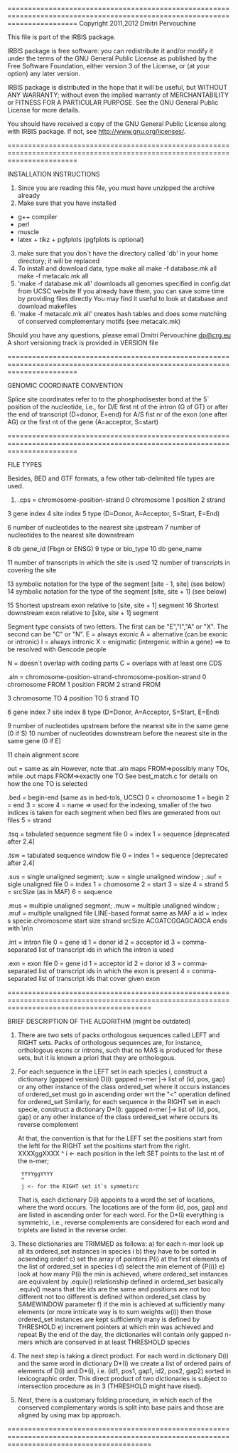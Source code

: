 =============================================================================================================================
Copyright 2011,2012 Dmitri Pervouchine

This file is part of the IRBIS package.

IRBIS package is free software: you can redistribute it and/or modify
it under the terms of the GNU General Public License as published by
the Free Software Foundation, either version 3 of the License, or
(at your option) any later version.

IRBIS package is distributed in the hope that it will be useful,
but WITHOUT ANY WARRANTY; without even the implied warranty of
MERCHANTABILITY or FITNESS FOR A PARTICULAR PURPOSE.  See the
GNU General Public License for more details.

You should have received a copy of the GNU General Public License
along with IRBIS package.  If not, see <http://www.gnu.org/licenses/>.

=============================================================================================================================

INSTALLATION INSTRUCTIONS

1) Since you are reading this file, you must have unzipped the archive already
2) Make sure that you have installed
 - g++ compiler
 - perl
 - muscle 
 - latex + tikz + pgfplots (pgfplots is optional)
3) make sure that you don`t have the directory called 'db' in your home directory; it will be replaced
4) To install and download data, type
    make all
    make -f database.mk all
    make -f metacalc.mk all
5) 'make -f database.mk all' downloads all genomes specified in config.dat from UCSC website
   If you already have them, you can save some time by providing files directly
   You may find it useful to look at database and download makefiles
6) 'make -f metacalc.mk all' creates hash tables and does some matching of conserved complementary motifs (see metacalc.mk)

Should you have any questions, please email Dmitri Pervouchine dp@crg.eu
A short versioning track is provided in VERSION file

=============================================================================================================================

GENOMIC COORDINATE CONVENTION

Splice site coordinates refer to to the phosphodisester bond at the 5` position of the nucleotide, i.e.,
    for D/E first nt of the intron (G of GT) or after the end of transcript (D=donor, E=end)
    for A/S fist  nr of the exon (one after AG) or the first nt of the gene (A=acceptor, S=start)

=============================================================================================================================

FILE TYPES

Besides, BED and GTF formats, a few other tab-delimited file types are used.

1) .cps = chromosome-position-strand
 0 chromosome
 1 position
 2 strand

 3 gene index
 4 site index
 5 type (D=Donor, A=Acceptor, S=Start, E=End)

 6 number of nucleotides to the nearest site upstream
 7 number of nucleotides to the nearest site downstream

 8 db gene_id (Fbgn or ENSG)
 9 type or bio_type
10 db gene_name

11 number of transcripts in which the site is used
12 number of transcripts in covering the site 

13 symbolic notation for the type of the segment [site - 1, site] (see below)
14 symbolic notation for the type of the segment [site, site + 1] (see below)

15 Shortest upstream exon   relative to [site, site + 1] segment
16 Shortest downstream exon relative to [site, site + 1] segment

Segment type consists of two letters. The first can be "E","I","A" or "X". The second can be "C" or "N".
E = always exonic
A = alternative (can be exonic or intronic)
I = always intronic
X = enigmatic (intergenic within a gene) ==> to be resolved with Gencode people

N = doesn`t overlap with coding parts
C = overlaps with at least one CDS

.aln = chromosome-position-strand-chromosome-position-strand
 0 chromosome	FROM
 1 position	FROM
 2 strand	FROM

 3 chromosome	TO
 4 position	TO
 5 strand	TO

 6 gene index
 7 site index
 8 type		(D=Donor, A=Acceptor, S=Start, E=End)

 9 number of nucleotides upstream before the nearest site in the same gene (0 if S)
10 number of nucleotides downstream before the nearest site in the same gene (0 if E)

11 chain alignment score

out = same as aln
However, note that .aln maps FROM=>possibly many TOs, while .out maps FROM=>exactly one TO
See best_match.c for details on how the one TO is selected

.bed = begin-end (same as in bed-tols, UCSC)
0 = chromosome
1 = begin
2 = end
3 = score
4 = name => used for the indexing, smaller of the two indices is taken for each segment when bed files are generated from out files
5 = strand

.tsq = tabulated sequence segment file
0 = index
1 = sequence
[deprecated after 2.4]

.tsw = tabulated sequence window file
0 = index
1 = sequence
[deprecated after 2.4]

.sus = single unaligned segment; .suw = single unaligned window ; .suf = sigle unaligned file
0 = index
1 = chomosome
2 = start
3 = size
4 = strand
5 = srcSize (as in MAF)
6 = sequence

.mus = multiple unaligned segment; .muw = multiple unaligned window ; .muf = multiple unaligned file
LINE-based format same as MAF
a id = index
s specie.chromosome start size strand srcSize ACGATCGGAGCAGCA
ends with \n\n

.int = intron file
0 = gene id
1 = donor id
2 = acceptor id
3 = comma-separated list of transcript ids in which the intron is used

.exn = exon file
0 = gene id
1 = acceptor id
2 = donor id
3 = comma-separated list of transcript ids in which the exon is present
4 = comma-separated list of transcript ids that cover given exon 

===============================================================================================================================================

BRIEF DESCRIPTION OF THE ALGORITHM (might be outdated)

1. There are two sets of packs orthologous sequences called LEFT and RIGHT sets. Packs of orthologous sequences are, for instance, orthologous exons
   or introns, such that no MAS is produced for these sets, but it is known a priori that they are orthologous.
2. For each sequence in the LEFT set in each species i, construct a dictionary (gapped version)
        D(i): gapped n-mer |-> list of (id, pos, gap) or any other instance of the class ordered_set where it occurs
        instances of ordered_set must go in ascending order wrt the "<" operation defined for ordered_set
   Similarly, for each sequence in the RIGHT set in each specie, construct a dictionary
        D*(i): gapped n-mer |-> list of (id, pos, gap) or any other instance of the class ordered_set where occurs its reverse complement

    At that, the convention is that for the LEFT set the positions start from the leftl for the RIGHT set the positions start from the right.
        XXXXggXXXX
                 ^
                 i <- each position in the left SET points to the last nt of the n-mer;

        YYYYggYYYY
        ^
        j <- for the RIGHT set it`s symmetirc
   That is, each dictionary D(i) appoints to a word the set of locations, where the word occurs. The locations are of the form (id, pos, gap) and are listed
   in ascending order for each word. For the D*(i) everything is symmetric, i.e., reverse complements are considered for each word and triplets are listed in
   the reverse order.

3. These dictionaries are TRIMMED as follows:
        a) for each n-mer look up all its ordered_set instances in species i
        b) they have to be sorted in acsending order!
        c) set the array of pointers P(i) at the first elements of the list of ordered_set in species i
        d) select the min element of {P(i)}
        e) look at how many P(i) the min is achieved, where ordered_set instances are equivalent by .equiv() relationship defined in ordered_set
           basically .equiv() means that the ids are the same and positions are not too different
           not too different is defined withon ordered_set class by SAMEWINDOW parameter
        f) if the min is achieved at sufficiently many elements (or more intricate way is to sum weights w(i)) then those ordered_set instances are kept
           sufficiently many is defined by THRESHOLD
        e) increment pointers at which min was achieved and repeat
    By the end of the day, the dictionaries will contain only gapped n-mers which are conserved in at least THRESHOLD species

4.  The next step is taking a direct product. For each word in dictionary D(i) and the same word in dictionary D*(i) we create a list of ordered pairs
    of elements of D(i) and D*(i), i.e. (id1, pos1, gap1, id2, pos2, gap2) sorted in lexicographic order. This direct product of two dictionaries is
    subject to intersection procedure as in 3 (THRESHOLD might have rised).

5.  Next, there is a customary folding procedure, in which each of the conserved complementary words is split into base pairs and those are aligned by
    using max bp approach.


===============================================================================================================================================
